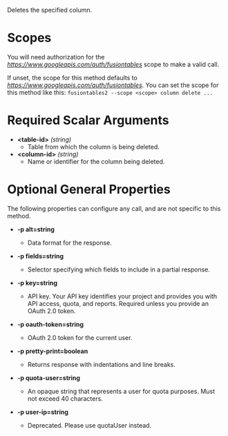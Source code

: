 Deletes the specified column.
# Scopes

You will need authorization for the *https://www.googleapis.com/auth/fusiontables* scope to make a valid call.

If unset, the scope for this method defaults to *https://www.googleapis.com/auth/fusiontables*.
You can set the scope for this method like this: `fusiontables2 --scope <scope> column delete ...`
# Required Scalar Arguments
* **&lt;table-id&gt;** *(string)*
    - Table from which the column is being deleted.
* **&lt;column-id&gt;** *(string)*
    - Name or identifier for the column being deleted.
# Optional General Properties

The following properties can configure any call, and are not specific to this method.

* **-p alt=string**
    - Data format for the response.

* **-p fields=string**
    - Selector specifying which fields to include in a partial response.

* **-p key=string**
    - API key. Your API key identifies your project and provides you with API access, quota, and reports. Required unless you provide an OAuth 2.0 token.

* **-p oauth-token=string**
    - OAuth 2.0 token for the current user.

* **-p pretty-print=boolean**
    - Returns response with indentations and line breaks.

* **-p quota-user=string**
    - An opaque string that represents a user for quota purposes. Must not exceed 40 characters.

* **-p user-ip=string**
    - Deprecated. Please use quotaUser instead.
